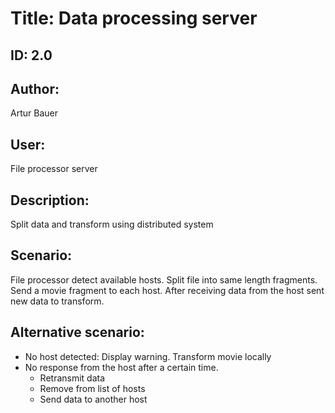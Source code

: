 # Title: Data processing server
## ID: 2.0  
## Author: 
Artur Bauer    
## User:  
File processor  server
## Description:  
Split data and transform using distributed system
## Scenario:
 File processor detect available hosts. Split file into same length fragments. 
 Send a movie fragment to each host. After receiving data from the host sent new data to transform. 
## Alternative scenario:  
- No host detected: Display warning. Transform movie locally
- No response from the host after a certain time. 
    - Retransmit data
    - Remove from list of hosts
    - Send data to another host

